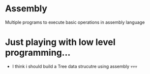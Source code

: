 # Assembly
Multiple programs to execute basic operations in assembly language 


# Just playing with low level programming...
- I think i should build a Tree data strucutre using assembly 💀️💀️💀️
